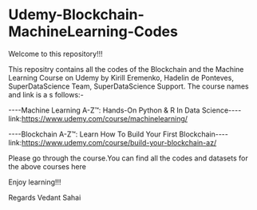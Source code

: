 # Udemy-Blockchain-MachineLearning-Codes

Welcome to this repository!!!

This repositry contains all the codes of the Blockchain and the Machine Learning Course on Udemy by  Kirill Eremenko, Hadelin de Ponteves, SuperDataScience Team, SuperDataScience Support.
The course names and link is a s follows:-

----Machine Learning A-Z™: Hands-On Python & R In Data Science----
link:https://www.udemy.com/course/machinelearning/

----Blockchain A-Z™: Learn How To Build Your First Blockchain----
link:https://www.udemy.com/course/build-your-blockchain-az/

Please go through the course.You can find all the codes and datasets for the above courses here

Enjoy learning!!!

Regards
Vedant Sahai
